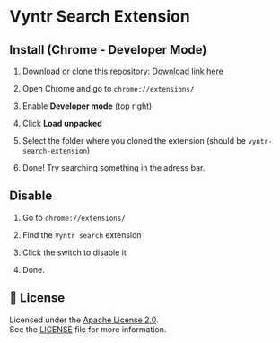# Vyntr Search Extension

##  Install (Chrome - Developer Mode)

1. Download or clone this repository:
   <a href="">Download link here</a>

2. Open Chrome and go to `chrome://extensions/`

3. Enable **Developer mode** (top right)

4. Click **Load unpacked**

5. Select the folder where you cloned the extension (should be `vyntr-search-extension`)

6. Done! Try searching something in the adress bar.

## Disable

1. Go to `chrome://extensions/`

2. Find the `Vyntr search` extension

3. Click the switch to disable it

4. Done.

## 📄 License

Licensed under the [Apache License 2.0](https://www.apache.org/licenses/LICENSE-2.0).  
See the [LICENSE](LICENSE) file for more information.
